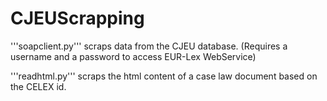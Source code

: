 # CJEUScrapping

'''soapclient.py''' scraps data from the CJEU database. (Requires a username and a password to access EUR-Lex WebService)

'''readhtml.py''' scraps the html content of a case law document based on the CELEX id.

